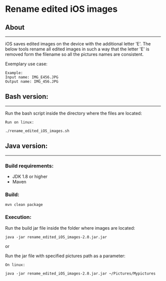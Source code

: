 # Rename edited iOS images

## About

---
iOS saves edited images on the device with the additional letter 'E'. The below tools rename all edited images in such a way that the letter 'E' is removed form the filename so all the pictures names are consistent.

Exemplary use case:

```aidl
Example:
Input name: IMG_E456.JPG
Output name: IMG_456.JPG
```

## Bash version:

---

Run the bash script inside the directory where the files are located:

```aidl
Run on linux:

./rename_edited_iOS_images.sh
```

## Java version:

--- 

### Build requirements:
* JDK 1.8 or higher
* Maven

### Build:
```aidl
mvn clean package
```

### Execution:
Run the build jar file inside the folder where images are located:
```aidl
java -jar rename_edited_iOS_images-2.0.jar.jar
```
or

Run the jar file with specified pictures path as a parameter:
```aidl
On linux:

java -jar rename_edited_iOS_images-2.0.jar.jar ~/Pictures/Mypictures
```
